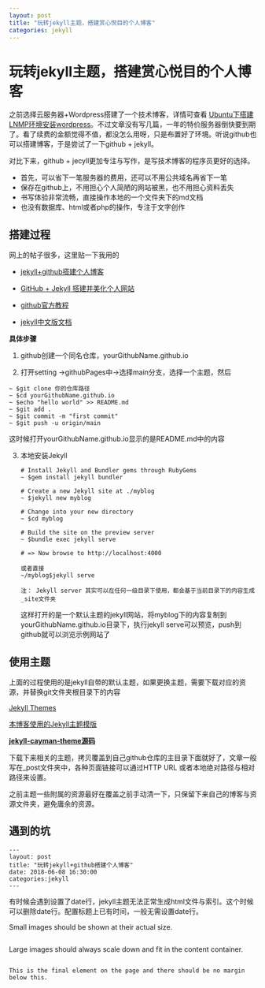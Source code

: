 ```yaml
---
layout: post
title: "玩转jekyll主题，搭建赏心悦目的个人博客"
categories: jekyll
---
```

# 玩转jekyll主题，搭建赏心悦目的个人博客
之前选择云服务器+Wordpress搭建了一个技术博客，详情可查看 [Ubuntu下搭建LNMP环境安装wordpress]()。不过文章没有写几篇，一年的特价服务器倒快要到期了。看了续费的金额觉得不值，都没怎么用呀，只是布置好了环境。听说github也可以搭建博客，于是尝试了一下github + jekyll。

对比下来，github + jecyll更加专注与写作，是写技术博客的程序员更好的选择。

- 首先，可以省下一笔服务器的费用，还可以不用公共域名再省下一笔
- 保存在github上，不用担心个人简陋的网站被黑，也不用担心资料丢失
- 书写体验非常流畅，直接操作本地的一个文件夹下的md文档
- 也没有数据库、html或者php的操作，专注于文字创作

## 搭建过程

网上的帖子很多，这里贴一下我用的

- [jekyll+github搭建个人博客](https://www.cnblogs.com/yehui-mmd/p/6286271.html)

- [GitHub + Jekyll 搭建并美化个人网站](https://www.jianshu.com/p/85ca31174488)

- [github官方教程](https://pages.github.com/)

- [jekyll中文版文档](https://www.jekyll.com.cn/docs/home/)

**具体步骤**
1. github创建一个同名仓库，yourGithubName.github.io

2. 打开setting ->githubPages中->选择main分支，选择一个主题，然后

  ```
  ~ $git clone 你的仓库路径
  ~ $cd yourGithubName.github.io
  ~ $echo "hello world" >> README.md
  ~ $git add .
  ~ $git commit -m "first commit"
  ~ $git push -u origin/main
  ```
   这时候打开yourGithubName.github.io显示的是README.md中的内容

3. 本地安装Jekyll
    ```
    # Install Jekyll and Bundler gems through RubyGems
    ~ $gem install jekyll bundler
    
    # Create a new Jekyll site at ./myblog
    ~ $jekyll new myblog
    
    # Change into your new directory
    ~ $cd myblog
    
    # Build the site on the preview server
    ~ $bundle exec jekyll serve
    
    # => Now browse to http://localhost:4000
    
    或者直接
    ~/myblog$jekyll serve
    
    注： Jekyll server 其实可以在任何一级目录下使用，都会基于当前目录下的内容生成_site文件夹
    ```
    这样打开的是一个默认主题的jekyll网站，将myblog下的内容复制到yourGithubName.github.io目录下，执行jekyll serve可以预览，push到github就可以浏览示例网站了

## 使用主题

上面的过程使用的是jekyll自带的默认主题，如果更换主题，需要下载对应的资源，并替换git文件夹根目录下的内容

[Jekyll Themes](https://link.jianshu.com?t=http://jekyllthemes.org/)

[本博客使用的Jekyll主题模版](https://jasonlong.github.io/cayman-theme/)

[**jekyll-cayman-theme源码**](https://github.com/pietromenna/jekyll-cayman-theme)

下载下来相关的主题，拷贝覆盖到自己github仓库的主目录下面就好了，文章一般写在_post文件夹中，各种页面链接可以通过HTTP URL 或者本地绝对路径与相对路径来设置。

之前主题一些附属的资源最好在覆盖之前手动清一下，只保留下来自己的博客与资源文件夹，避免庸余的资源。

## 遇到的坑
```
---
layout: post
title: "玩转jekyll+github搭建个人博客"
date: 2018-06-08 16:30:00
categories:jekyll
---
```

有时候会遇到设置了date行，jekyll主题无法正常生成html文件与索引。这个时候可以删除date行。配置标题上已有时间，一般无需设置date行。

<p>Small images should be shown at their actual size.</p>
<p><a href="https://camo.githubusercontent.com/16a9d5241f679b6429fc0597f10816dd2665bbb2/687474703a2f2f706c6163656b697474656e2e636f6d2f672f3330302f3230302f" target="_blank"><img src="https://camo.githubusercontent.com/16a9d5241f679b6429fc0597f10816dd2665bbb2/687474703a2f2f706c6163656b697474656e2e636f6d2f672f3330302f3230302f" alt="" data-canonical-src="https://placekitten.com/g/300/200/" style="max-width:100%;"></a></p>
    
<p>Large images should always scale down and fit in the content container.</p>
    
<p><a href="https://camo.githubusercontent.com/afe46418285497605cf4f6376b75f8c818658fb1/687474703a2f2f706c6163656b697474656e2e636f6d2f672f313230302f3830302f" target="_blank"><img src="https://camo.githubusercontent.com/afe46418285497605cf4f6376b75f8c818658fb1/687474703a2f2f706c6163656b697474656e2e636f6d2f672f313230302f3830302f" alt="" data-canonical-src="https://placekitten.com/g/1200/800/" style="max-width:100%;"></a></p>

<pre><code>This is the final element on the page and there should be no margin below this.</code></pre>

